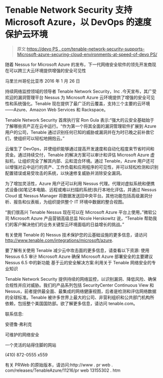 # Tenable Network Security 支持 Microsoft Azure，以 DevOps 的速度保护云环境

> 原文:[https://devo PS . com/tenable-network-security-supports-Microsoft-azure-securing-cloud-environments-at-speed-of-devo PS/](https://devops.com/tenable-network-security-supports-microsoft-azure-securing-cloud-environments-at-the-speed-of-devops/)

随着 Nessus for Microsoft Azure 的发布，下一代网络安全软件的领先开发商现在可以跨三大云环境提供增强的安全可见性

马里兰州哥伦比亚市 2016 年 1 月 26 日

持续网络监控领域的领导者 Tenable Network Security，Inc .今天宣布，其广受欢迎的漏洞管理平台 Nessus 为 Microsoft Azure 云环境提供了增强的安全可见性和系统强化。Tenable 现在提供了最广泛的云覆盖，支持三个主要的云环境——Azure、Amazon Web Services 和 Rackspace。

Tenable Network Security 首席执行官 Ron Gula 表示:“强大的云安全基础始于了解哪些资产正在云中运行。“作为第一个将其全面的漏洞管理软件扩展到 Azure 用户的公司，Tenable 通过识别任何已知的威胁或漏洞并在为时已晚之前补救它们，使组织可以轻松地拥抱云。”

云催生了 DevOps，并使组织能够通过提高开发速度和自动化程度来节省时间和资金。通过持续交付，Tenable 的解决方案可以审计和评估 Microsoft Azure 虚拟机，让组织完全了解其内部、云和混合环境。通过 Tenable，Azure 用户还可以增强对云中运行的资产、工作负载和应用程序的可见性，并可以轻松检测和识别配置错误或易受攻击的系统，以快速修复威胁并消除安全漏洞。

为了增加灵活性，Azure 用户还可以利用 Nessus 代理。代理对虚拟系统和便携式设备(如笔记本电脑、远程或难以扫描的系统)执行本地化评估，并通过 Nessus Cloud 或 Nessus Manager 将数据发送回中央平台。其他功能包括高级漏洞分析、报告和仪表板，为组织提供整个 IT 环境中数据的整合视图。

“我们很高兴 Tenable Nessus 现在可以在 Microsoft Azure 平台上使用，”微软公司 Microsoft Azure 产品营销高级总监 Nicole Herskowitz 说，“Tenable 帮助我们的客户解决他们的业务关键型云环境面临的日益增长的挑战。”

有关使用 Tenable 的 Nessus 技术保护您的云基础设施的更多信息，请访问 http://www.tenable.com/integrations/microsoft/azure.

要了解有关使用 Tenable 减少云中攻击面的更多信息，请查看以下资源:
使用 Nessus 6.5 审计 Microsoft Azure
确保 Microsoft Azure 部署安全的主要建议
Nessus 6.5 中的新功能
基于云的安全解决方案:利用关于 Tenable 网络安全的专业知识

Tenable Network Security 提供持续的网络监控，以识别漏洞、降低风险、确保合规性并应对威胁。我们的产品系列包括 SecurityCenter Continuous View 和 Nessus，前者提供最全面、最集成的网络健康视图，后者是检测和评估网络数据的全球标准。Tenable 被许多世界上最大的公司、非营利组织和公共部门机构所依赖，包括整个美国国防部。欲了解更多信息，请访问 tenable.com。

联系信息:

安德鲁·弗利克

可维护的网络安全

一个灵活的站得住脚的网站

(410) 872-0555 x559

有关 PRWeb 的原始版本，请访问:http://www . pr web . com/releases/TenableAzure/11216/pr web 13155302 . htm